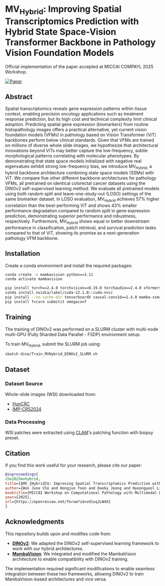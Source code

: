 # MV<sub>Hybrid</sub>: Improving Spatial Transcriptomics Prediction with Hybrid State Space-Vision Transformer Backbone in Pathology Vision Foundation Models

Official implementation of the paper accepted at MICCAI COMPAYL 2025 Workshop.

[![Paper](https://img.shields.io/badge/Paper-OpenReview-red)](https://openreview.net/pdf?id=vd1xqJLW4X)

## Abstract

Spatial transcriptomics reveals gene expression patterns within tissue context, enabling precision oncology applications such as treatment response prediction, but its high cost and technical complexity limit clinical adoption. Predicting spatial gene expression (biomarkers) from routine histopathology images offers a practical alternative, yet current vision foundation models (VFMs) in pathology based on Vision Transformer (ViT) backbones perform below clinical standards. Given that VFMs are trained on millions of diverse whole slide images, we hypothesize that architectural innovations beyond ViTs may better capture the low-frequency, subtle morphological patterns correlating with molecular phenotypes. By demonstrating that state space models initialized with negative real eigenvalues exhibit strong low-frequency bias, we introduce MV<sub>Hybrid</sub>, a hybrid backbone architecture combining state space models (SSMs) with ViT. We compare five other different backbone architectures for pathology VFMs, all pretrained on identical colorectal cancer datasets using the DINOv2 self-supervised learning method. We evaluate all pretrained models using both random split and leave-one-study-out (LOSO) settings of the same biomarker dataset. In LOSO evaluation, MV<sub>Hybrid</sub> achieves 57% higher correlation than the best-performing ViT and shows 43% smaller performance degradation compared to random split in gene expression prediction, demonstrating superior performance and robustness, respectively. Furthermore, MV<sub>Hybrid</sub> shows equal or better downstream performance in classification, patch retrieval, and survival prediction tasks compared to that of ViT, showing its promise as a next-generation pathology VFM backbone.

## Installation

Create a conda environment and install the required packages:

```bash
conda create -n mambavision python==3.11
conda activate mambavision

pip install torch==2.4.0 torchvision==0.19.0 torchaudio==2.4.0 xformers --index-url https://download.pytorch.org/whl/cu121
conda install nvidia/label/cuda-12.1.0::cuda-nvcc 
pip install --no-cache-dir tensorboardX causal-conv1d==1.4.0 mamba-ssm==2.2.2 timm==1.0.9 einops transformers
pip install fvcore submitit omegaconf
```

## Training

The training of DINOv2 was performed on a SLURM cluster with multi-node multi-GPU (Fully Sharded Data Parallel - FSDP) environment setup.

To train MV<sub>Hybrid</sub>, submit the SLURM job using:
```bash
sbatch dino/Train_MVHybrid_DINOv2_SLURM.sh
```

## Dataset

### Dataset Source
Whole-slide images (WSI) downloaded from:
- [HunCRC](https://doi.org/10.5281/zenodo.8274948)
- [IMP-CRS2024](https://doi.org/10.5281/zenodo.11092840)

### Data Processing
WSI patches were extracted using [CLAM](https://github.com/mahmoodlab/CLAM)'s patching function with biopsy preset.

## Citation

If you find this work useful for your research, please cite our paper:

```bibtex
@inproceedings{
cho2025mvhybrid,
title={$MV_{Hybrid}$: Improving Spatial Transcriptomics Prediction with Hybrid State Space-Vision Transformer Backbone in Pathology Vision Foundation Models},
author={Won June Cho and Hongjun Yoon and Daeky Jeong and Hyeongyeol Lim and Yosep Chong},
booktitle={MICCAI Workshop on Computational Pathology with Multimodal Data (COMPAYL)},
year={2025},
url={https://openreview.net/forum?id=vd1xqJLW4X}
}
```

## Acknowledgments

This repository builds upon and modifies code from:
- **[DINOv2](https://github.com/facebookresearch/dinov2)**: We adapted the DINOv2 self-supervised learning framework to work with our hybrid architectures.
- **[MambaVision](https://github.com/NVlabs/MambaVision)**: We integrated and modified the MambaVision architecture to enable compatibility with DINOv2 training.

The implementation required significant modifications to enable seamless integration between these two frameworks, allowing DINOv2 to train MambaVision-based architectures and vice versa.